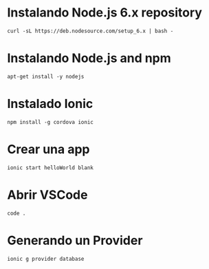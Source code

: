 # Instalando Node.js 6.x repository
```
curl -sL https://deb.nodesource.com/setup_6.x | bash -
```

# Instalando Node.js and npm
```
apt-get install -y nodejs
```

# Instalado Ionic
```
npm install -g cordova ionic
```

# Crear una app
```
ionic start helloWorld blank
```

# Abrir VSCode
```
code .
```

# Generando un Provider
```
ionic g provider database
```

